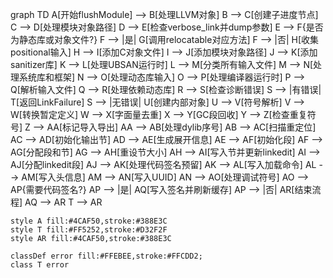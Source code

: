 graph TD
    A[开始flushModule] --> B[处理LLVM对象]
    B --> C[创建子进度节点]
    C --> D[处理模块对象路径]
    D --> E[检查verbose_link并dump参数]
    E --> F{是否为静态库或对象文件?}
    F --> |是| G[调用relocatable对应方法]
    F --> |否| H[收集positional输入]
    H --> I[添加C对象文件]
    I --> J[添加模块对象路径]
    J --> K[添加sanitizer库]
    K --> L[处理UBSAN运行时]
    L --> M[分类所有输入文件]
    M --> N[处理系统库和框架]
    N --> O[处理动态库输入]
    O --> P[处理编译器运行时]
    P --> Q[解析输入文件]
    Q --> R[处理依赖动态库]
    R --> S[检查诊断错误]
    S --> |有错误| T[返回LinkFailure]
    S --> |无错误| U[创建内部对象]
    U --> V[符号解析]
    V --> W[转换暂定定义]
    W --> X[字面量去重]
    X --> Y[GC段回收]
    Y --> Z[检查重复符号]
    Z --> AA[标记导入导出]
    AA --> AB[处理dylib序号]
    AB --> AC[扫描重定位]
    AC --> AD[初始化输出节]
    AD --> AE[生成展开信息]
    AE --> AF[初始化段]
    AF --> AG[分配段和节]
    AG --> AH[重设节大小]
    AH --> AI[写入节并更新linkedit]
    AI --> AJ[分配linkedit段]
    AJ --> AK[处理代码签名预留]
    AK --> AL[写入加载命令]
    AL --> AM[写入头信息]
    AM --> AN[写入UUID]
    AN --> AO[处理调试符号]
    AO --> AP{需要代码签名?}
    AP --> |是| AQ[写入签名并刷新缓存]
    AP --> |否| AR[结束流程]
    AQ --> AR
    T --> AR
    
    style A fill:#4CAF50,stroke:#388E3C
    style T fill:#FF5252,stroke:#D32F2F
    style AR fill:#4CAF50,stroke:#388E3C
    
    classDef error fill:#FFEBEE,stroke:#FFCDD2;
    class T error
